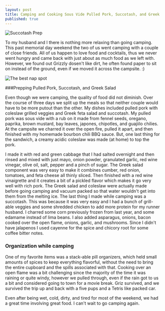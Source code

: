 ```yaml
---
layout: post
title: Camping and Cooking Sous Vide Pulled Pork, Succotash, and Greek Salad
published: true
---
```


![Succotash Prep](https://1.bp.blogspot.com/-d_u-nCSYLPA/VWYdrdkIJ5I/AAAAAAAAAVc/VSM0W418GIs/s320/2015-05-27.jpg)  

To my husband and I there is nothing more relaxing than going camping. This past memorial day weekend the two of us went camping with a couple of close friends. All of us happen to love food and cocktails, thus we never went hungry and came back with just about as much food as we left with. However, we found out Grizzly dosen't like dirt, he often found paper to sit on instead of the ground, even if we moved it across the campsite. :)  

![The best nap spot](https://2.bp.blogspot.com/-hrrMmGxlRNY/VWYZEZOAJmI/AAAAAAAAAVQ/0fnQdUnk_m8/s200/2015-05-26.jpg)  

###Prepping Pulled Pork, Succotash, and Greek Salad

Even though we were camping, the quality of food did not diminish. Over the course of three days we split up the meals so that neither couple would have to be more putout than the other. My dishes included pulled pork with coleslaw grilled veggies and Greek feta salad and succotash. My pulled pork was sous vide with a rub on it made from fennel seeds, oregano, paprika, brown mustard, bay leaves, japones, chipotles, and guajiilo chilies. At the campsite we charred it over the open fire, pulled it apart, and then finished with my homemade bourbon chili BBQ sauce. But, one last thing for the sandwich, a creamy acidic coleslaw was made (at home) to top the pork.  

I made it with red and green cabbage that I had salted overnight and then rinsed and mixed with just mayo, onion powder, granulated garlic, red wine vinegar, olive oil, salt, pepper and a pinch of sugar. The Greek salad component was very easy to make it combines cumber, red onion, tomatoes, and feta cheese all thinly sliced. Then finished with a red wine vinaigrette and it creates a bit of a pickled flavor which makes it go very well with rich pork. The Greek salad and coleslaw were actually made before going camping and vacuum packed so that water wouldn't get into them from the melting ice. The last thing I made while camping was a succotash. This was because it was very easy and I had a bunch of grill-able veggies and some shredded chicken to add more protein for my runner husband. I charred some corn previously frozen from last year, and some edamame instead of lima beans. I also added asparagus, onions, bacon cooked over the open flame, onions, garlic, and mushrooms. Since I didn't have jalapenos I used cayenne for the spice and chicory root for some coffee bitter notes. 

### Organization while camping
One of my favorite items was a stack-able pill organizers, which held small amounts of spices to keep everything flavorful, without the need to bring the entire cupboard and the spills associated with that. Cooking over an open flame was a bit challenging since the majority of the time it was raining or quite windy, however we pulled through, even if the rain got to us a bit and considered going to town for a movie break. Griz survived, and we survived the trip up and back with a five pups and a Tetris like packed car.

Even after being wet, cold, dirty, and tired for most of the weekend, we had a great time involving great food. I can't wait to go camping again.
